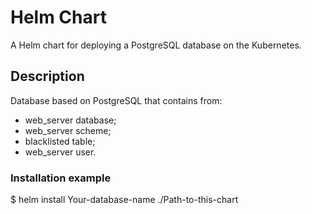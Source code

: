 # Helm Chart
A Helm chart for deploying a PostgreSQL database on the Kubernetes.

## Description 
Database based on PostgreSQL that contains from:
  - web_server database;
  - web_server scheme;
  - blacklisted table;
  - web_server user.

### Installation example
  $ helm install Your-database-name ./Path-to-this-chart
